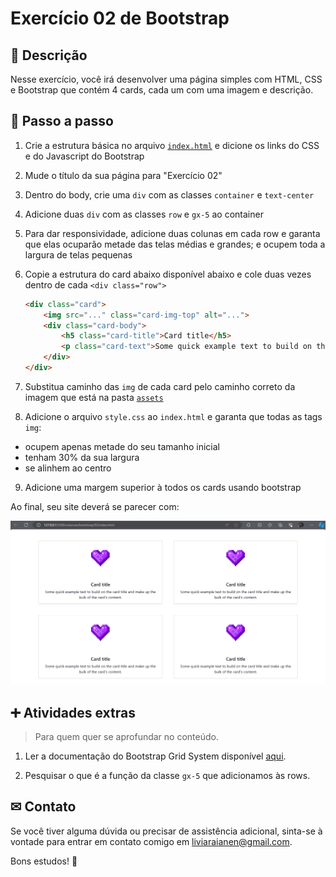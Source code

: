 # Exercício 02 de Bootstrap

## 📝 Descrição 

Nesse exercício, você irá desenvolver uma página simples com HTML, CSS e Bootstrap que contém 4 cards, cada um com uma imagem e descrição.

## 📑 Passo a passo

1. Crie a estrutura básica no arquivo [`index.html`](./index.html) e dicione os links do CSS e do Javascript do Bootstrap

2. Mude o título da sua página para "Exercício 02"

3. Dentro do body, crie uma `div` com as classes `container` e `text-center`

4. Adicione duas `div` com as classes `row` e `gx-5` ao container 

5. Para dar responsividade, adicione duas colunas em cada row e garanta que elas ocuparão metade das telas médias e grandes; e ocupem toda a largura de telas pequenas

6. Copie a estrutura do card abaixo disponível abaixo e cole duas vezes dentro de cada `<div class="row">`

    ```html
    <div class="card">
        <img src="..." class="card-img-top" alt="...">
        <div class="card-body">
            <h5 class="card-title">Card title</h5>
            <p class="card-text">Some quick example text to build on the card title and make up the bulk of the card's content.</p>
        </div>
    </div>
    ```

7. Substitua caminho das `img` de cada card pelo caminho correto da imagem que está na pasta [`assets`](./assets/)

8. Adicione o arquivo `style.css` ao `index.html` e garanta que todas as tags `img`:

- ocupem apenas metade do seu tamanho inicial
- tenham 30% da sua largura
- se alinhem ao centro

9. Adicione uma margem superior à todos os cards usando bootstrap

Ao final, seu site deverá se parecer com:

![tela com 4 cards cada um contendo uma imagem animada de coração, um título e um texto de exemplo](./assets/resultado.gif)

## ➕ Atividades extras
> Para quem quer se aprofundar no conteúdo.

1. Ler a documentação do Bootstrap Grid System disponível [aqui](https://getbootstrap.com/docs/5.3/layout/grid/).

2. Pesquisar o que é a função da classe `gx-5` que adicionamos às rows.

## ✉ Contato

Se você tiver alguma dúvida ou precisar de assistência adicional, sinta-se à vontade para entrar em contato comigo em [liviaraianen@gmail.com](mailto:liviaraianen@gmail.com). 

Bons estudos! 💜
